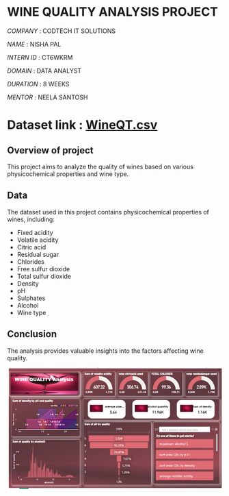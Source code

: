 # WINE QUALITY ANALYSIS PROJECT

*COMPANY*   : CODTECH IT SOLUTIONS 

*NAME*      : NISHA PAL

*INTERN ID* : CT6WKRM

*DOMAIN*    : DATA ANALYST

*DURATION*  : 8 WEEKS

*MENTOR*    : NEELA SANTOSH 

# Dataset link : [WineQT.csv](https://github.com/user-attachments/files/19269575/WineQT.csv)

## Overview of project 
This project aims to analyze the quality of wines based on various physicochemical properties and wine type. 

## Data
The dataset used in this project contains physicochemical properties of wines, including:
- Fixed acidity
- Volatile acidity
- Citric acid
- Residual sugar
- Chlorides
- Free sulfur dioxide
- Total sulfur dioxide
- Density
- pH
- Sulphates
- Alcohol
- Wine type

## Conclusion
The analysis provides valuable insights into the factors affecting wine quality.

![dashboard image](https://github.com/Palnisha/Power-BI-Project/blob/main/wine%20quality%20analysis%20dashboard.png)

